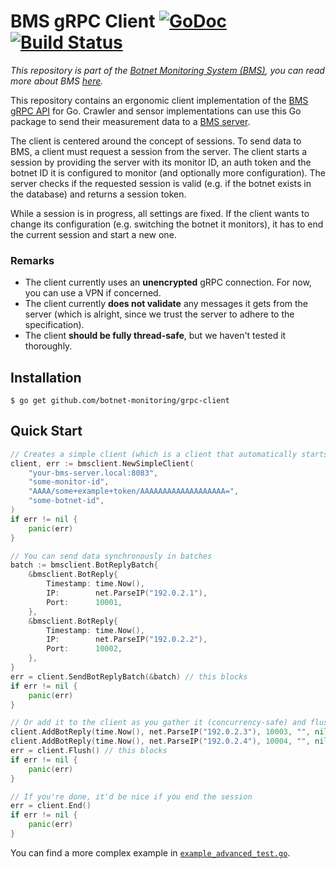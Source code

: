 # BMS gRPC Client [![GoDoc][doc-img]][doc] [![Build Status][ci-img]][ci]

[doc-img]: https://pkg.go.dev/badge/github.com/botnet-monitoring/grpc-client
[doc]: https://pkg.go.dev/github.com/botnet-monitoring/grpc-client
[ci-img]: https://github.com/botnet-monitoring/grpc-client/actions/workflows/go.yml/badge.svg
[ci]: https://github.com/botnet-monitoring/grpc-client/actions/workflows/go.yml


_This repository is part of the [Botnet Monitoring System (BMS)](https://github.com/botnet-monitoring), you can read more about BMS [here](https://github.com/botnet-monitoring)._

This repository contains an ergonomic client implementation of the [BMS gRPC API](https://github.com/botnet-monitoring/grpc-api) for Go.
Crawler and sensor implementations can use this Go package to send their measurement data to a [BMS server]().

The client is centered around the concept of sessions.
To send data to BMS, a client must request a session from the server.
The client starts a session by providing the server with its monitor ID, an auth token and the botnet ID it is configured to monitor (and optionally more configuration).
The server checks if the requested session is valid (e.g. if the botnet exists in the database) and returns a session token.

While a session is in progress, all settings are fixed.
If the client wants to change its configuration (e.g. switching the botnet it monitors), it has to end the current session and start a new one.

### Remarks
- The client currently uses an **unencrypted** gRPC connection. For now, you can use a VPN if concerned.
- The client currently **does not validate** any messages it gets from the server (which is alright, since we trust the server to adhere to the specification).
- The client **should be fully thread-safe**, but we haven't tested it thoroughly.


## Installation
```shell
$ go get github.com/botnet-monitoring/grpc-client
```

## Quick Start
<!--
  The following example is the same as ./example_simple_test.go contains.
  Please make your changes there, check if it compiles/works and then copy it back here.
-->
``` go
// Creates a simple client (which is a client that automatically starts a session)
client, err := bmsclient.NewSimpleClient(
    "your-bms-server.local:8083",
    "some-monitor-id",
    "AAAA/some+example+token/AAAAAAAAAAAAAAAAAAA=",
    "some-botnet-id",
)
if err != nil {
    panic(err)
}

// You can send data synchronously in batches
batch := bmsclient.BotReplyBatch{
    &bmsclient.BotReply{
        Timestamp: time.Now(),
        IP:        net.ParseIP("192.0.2.1"),
        Port:      10001,
    },
    &bmsclient.BotReply{
        Timestamp: time.Now(),
        IP:        net.ParseIP("192.0.2.2"),
        Port:      10002,
    },
}
err = client.SendBotReplyBatch(&batch) // this blocks
if err != nil {
    panic(err)
}

// Or add it to the client as you gather it (concurrency-safe) and flush it at once
client.AddBotReply(time.Now(), net.ParseIP("192.0.2.3"), 10003, "", nil)
client.AddBotReply(time.Now(), net.ParseIP("192.0.2.4"), 10004, "", nil)
err = client.Flush() // this blocks
if err != nil {
    panic(err)
}

// If you're done, it'd be nice if you end the session
err = client.End()
if err != nil {
    panic(err)
}
```

You can find a more complex example in [`example_advanced_test.go`](./example_advanced_test.go).
